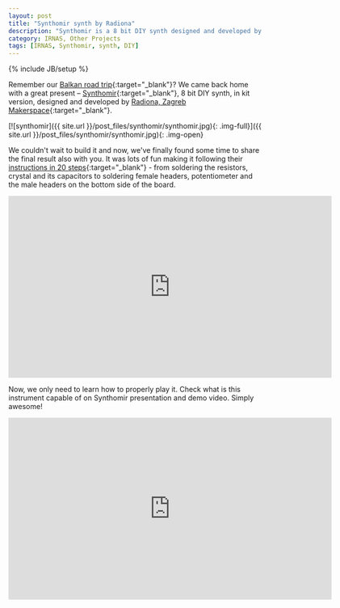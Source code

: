 ```yaml
---
layout: post
title: "Synthomir synth by Radiona"
description: "Synthomir is a 8 bit DIY synth designed and developed by Radiona, Zagreb Makerspace. Last month we visited them and received their Synthomir in kit version as a gift."
category: IRNAS, Other Projects
tags: [IRNAS, Synthomir, synth, DIY]
---
```

{% include JB/setup %}

Remember our [Balkan road trip](http://irnas.eu/irnas,%20koruza,%20goodenoughcnc/2016/04/13/on-a-trip-zagreb-beograd-osijek){:target="_blank"}? We came back home with a great present – [Synthomir](http://radiona.org/synthomir/){:target="_blank"}, 8 bit DIY synth, in kit version, designed and developed by [Radiona, Zagreb Makerspace](http://radiona.org/){:target="_blank"}.

[![synthomir]({{ site.url }}/post_files/synthomir/synthomir.jpg){: .img-full}]({{ site.url }}/post_files/synthomir/synthomir.jpg){: .img-open}

We couldn't wait to build it and now, we've finally found some time to share the final result also with you. It was lots of fun making it following their [instructions in 20 steps](http://radiona.org/synthomir/content.html){:target="_blank"} - from soldering the resistors, crystal and its capacitors to soldering female headers, potentiometer and the male headers on the bottom side of the board.

<iframe width="640" height="360" src="https://www.youtube.com/embed/5dbdIF865lg?rel=0&amp;controls=0" frameborder="0" allowfullscreen></iframe>

Now, we only need to learn how to properly play it. Check what is this instrument capable of on Synthomir presentation and demo video. Simply awesome!

<iframe width="640" height="360" src="https://www.youtube.com/embed/uvvPPmoRUTk?rel=0&amp;controls=0" frameborder="0" allowfullscreen></iframe>



